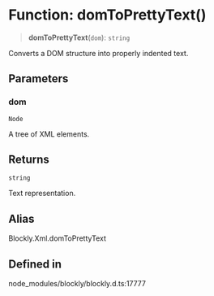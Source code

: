# Function: domToPrettyText()

> **domToPrettyText**(`dom`): `string`

Converts a DOM structure into properly indented text.

## Parameters

### dom

`Node`

A tree of XML elements.

## Returns

`string`

Text representation.

## Alias

Blockly.Xml.domToPrettyText

## Defined in

node_modules/blockly/blockly.d.ts:17777
